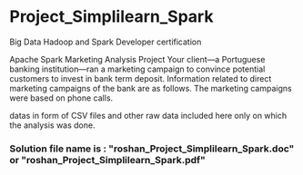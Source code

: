 # Project_Simplilearn_Spark
Big Data Hadoop and Spark Developer certification

Apache Spark Marketing Analysis Project
Your client―a Portuguese banking institution—ran a marketing campaign to convince potential customers to invest in bank term deposit.
Information related to direct marketing campaigns of the bank are as follows. The marketing campaigns were based on phone calls.

datas in form of CSV files and other raw data included here only on which the analysis was done.

### Solution file name is : "roshan_Project_Simplilearn_Spark.doc" or "roshan_Project_Simplilearn_Spark.pdf"
